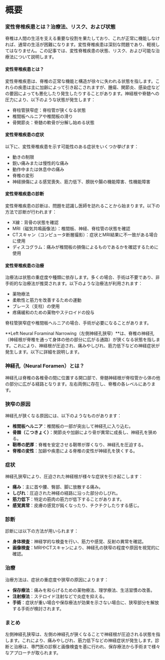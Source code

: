 # 概要

### 変性脊椎疾患とは？治療法、リスク、および状態

脊椎は人間の生活を支える重要な役割を果たしており、これが正常に機能しなければ、通常の生活が困難になります。変性脊椎疾患は深刻な問題であり、軽視してはなりません。この記事では、変性脊椎疾患の状態、リスク、および可能な治療法について説明します。

#### 変性脊椎疾患とは？

変性脊椎疾患は、脊椎の正常な機能と構造が徐々に失われる状態を指します。これらの疾患は主に加齢によって引き起こされますが、腫瘍、関節炎、感染症などの要因によっても悪化したり発生したりすることがあります。神経根や脊髄への圧力により、以下のような状態が発生します：
- 脊柱管狭窄症：脊柱管が狭くなる状態
- 椎間板ヘルニアや椎間板の滑り
- 骨関節炎：脊髄の軟骨が分解し始める状態

#### 変性脊椎疾患の症状

以下に、変性脊椎疾患を示す可能性のある症状をいくつか挙げます：
- 動きの制限
- 鋭い痛みまたは慢性的な痛み
- 動作中または休息中の痛み
- 脊椎の変形
- 神経損傷による感覚喪失、筋力低下、膀胱や腸の機能障害、性機能障害

#### 変性脊椎疾患の診断

変性脊椎疾患の診断は、問題を認識し医師を訪れることから始まります。以下の方法で診断が行われます：
- X線：背骨の状態を確認
- MRI（磁気共鳴画像法）：椎間板、神経、脊柱管の状態を確認
- CTスキャン（コンピュータ断層撮影）：症状とMRI結果に不一致がある場合に使用
- ディスコグラム：痛みが椎間板の損傷によるものであるかを確認するために使用

#### 変性脊椎疾患の治療

治療法は状態の重症度や種類に依存します。多くの場合、手術は不要であり、非手術的な治療法が推奨されます。以下のような治療法が利用されます：
- 薬物療法
- 柔軟性と筋力を改善するための運動
- ブレース（支柱）の使用
- 疼痛緩和のための薬物やステロイドの投与

脊柱管狭窄症や椎間板ヘルニアの場合、手術が必要になることがあります。

**Left Neural Foraminal Narrowing（左側神経孔狭窄）**は、脊椎の神経孔（神経根が脊椎を通って身体の他の部分に広がる通路）が狭くなる状態を指します。これにより、神経根が圧迫され、痛みやしびれ、筋力低下などの神経症状が発生します。以下に詳細を説明します。

### 神経孔（Neural Foramen）とは？
神経孔は脊椎の各椎骨の間に位置する開口部で、脊髄神経根が脊柱管から体の他の部分に広がる経路となります。左右両側に存在し、脊椎の各レベルにあります。

### 狭窄の原因
神経孔が狭くなる原因には、以下のようなものがあります：
- **椎間板ヘルニア**：椎間板の一部が突出して神経孔に入り込む。
- **骨棘（こつきょく）**：関節炎や加齢により骨が異常に成長し、神経孔を狭める。
- **靭帯の肥厚**：脊椎を安定させる靭帯が厚くなり、神経孔を圧迫する。
- **脊椎の変性**：加齢や疾患による脊椎の変性が神経孔を狭くする。

### 症状
神経孔狭窄により、圧迫された神経根が様々な症状を引き起こします：
- **痛み**：主に首や腰、臀部、脚に放散する痛み。
- **しびれ**：圧迫された神経の経路に沿った部分のしびれ。
- **筋力低下**：特定の筋肉の筋力が低下することがあります。
- **感覚異常**：皮膚の感覚が鈍くなったり、チクチクしたりする感じ。

### 診断
診断には以下の方法が用いられます：
- **身体検査**：神経学的な検査を行い、筋力や感覚、反射の異常を確認。
- **画像検査**：MRIやCTスキャンにより、神経孔の狭窄の程度や原因を視覚的に確認。

### 治療
治療方法は、症状の重症度や狭窄の原因によります：
- **保存療法**：痛みを和らげるための薬物療法、理学療法、生活習慣の改善。
- **注射療法**：ステロイド注射などで炎症を抑える。
- **手術**：症状が重い場合や保存療法が効果を示さない場合に、狭窄部分を解放する手術が検討されます。

### まとめ
左側神経孔狭窄は、左側の神経孔が狭くなることで神経根が圧迫される状態を指します。これにより、痛みやしびれ、筋力低下などの神経症状が発生します。診断と治療は、専門医の診察と画像検査を基に行われ、保存療法から手術まで様々なアプローチが取られます。
